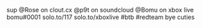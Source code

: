 sup
@Rose on clout.cx
@p9t on soundcloud
@Bomu on xbox live
bomu#0001
solo.to/117
solo.to/xboxlive
#btb
#redteam
bye cuties
